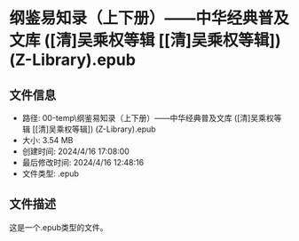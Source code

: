 ﻿# 纲鉴易知录（上下册）——中华经典普及文库 ([清]吴乘权等辑 [[清]吴乘权等辑]) (Z-Library).epub

## 文件信息
- 路径: 00-temp\纲鉴易知录（上下册）——中华经典普及文库 ([清]吴乘权等辑 [[清]吴乘权等辑]) (Z-Library).epub
- 大小: 3.54 MB
- 创建时间: 2024/4/16 17:08:00
- 最后修改时间: 2024/4/16 12:48:16
- 文件类型: .epub

## 文件描述
这是一个.epub类型的文件。

